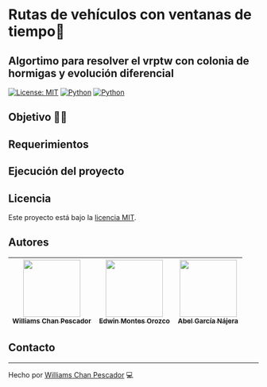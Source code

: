 # Rutas de vehículos con ventanas de tiempo🚗

## Algortimo para resolver el vrptw con colonia de hormigas y evolución diferencial

[![License: MIT](https://img.shields.io/badge/License-MIT-yellow.svg)](https://opensource.org/licenses/MIT)
[![Python](https://img.shields.io/badge/C-4.2.1-green?style=flat&logo=cpp&logoColor=ffffff)](https://devdocs.io/c/)
[![Python](https://img.shields.io/badge/Python-v3.12.0-green?style=flat&logo=python&logoColor=ffffff)](https://www.python.org/)


## Objetivo 🙌🏻

## Requerimientos 

## Ejecución del proyecto


## Licencia
Este proyecto está bajo la [licencia MIT](./LICENSE).

## Autores
| [<img src="https://avatars.githubusercontent.com/u/37356058?v=4" width=115><br><sub>Williams Chan Pescador</sub>](https://github.com/camilafernanda) |  [<img src="https://avatars.githubusercontent.com/u/71970858?v=4" width=115><br><sub>Edwin Montes Orozco</sub>]([https://github.com/guilhermeonrails](https://github.com/ellenpimentel)) |  [<img src="https://avatars.githubusercontent.com/u/91544872?v=4" width=115><br><sub>Abel García Nájera</sub>](https://github.com/genesysaluralatam) |
| :---: | :---: | :---: |

## Contacto




---
Hecho por [Williams Chan Pescador]([https://github.com/newton1057](https://github.com/williams123000)https://github.com/williams123000) 💻
